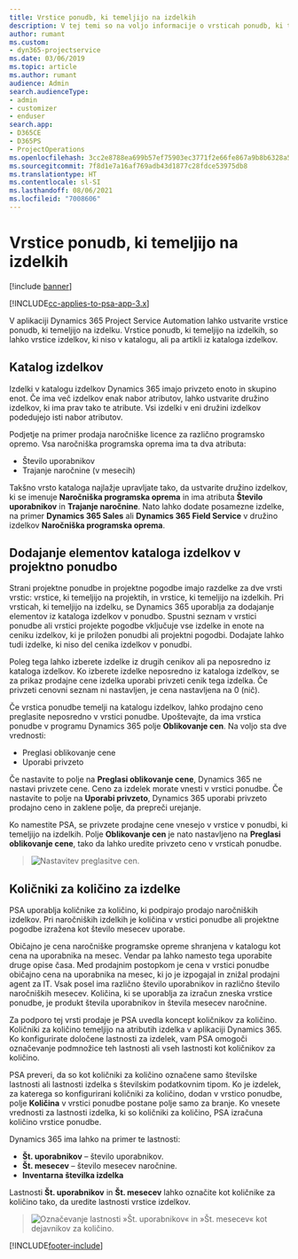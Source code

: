 ```yaml
---
title: Vrstice ponudb, ki temeljijo na izdelkih
description: V tej temi so na voljo informacije o vrsticah ponudb, ki temeljijo na izdelkih.
author: rumant
ms.custom:
- dyn365-projectservice
ms.date: 03/06/2019
ms.topic: article
ms.author: rumant
audience: Admin
search.audienceType:
- admin
- customizer
- enduser
search.app:
- D365CE
- D365PS
- ProjectOperations
ms.openlocfilehash: 3cc2e8788ea699b57ef75903ec3771f2e66fe867a9b8b6328a55b484eb13ede4
ms.sourcegitcommit: 7f8d1e7a16af769adb43d1877c28fdce53975db8
ms.translationtype: HT
ms.contentlocale: sl-SI
ms.lasthandoff: 08/06/2021
ms.locfileid: "7008606"
---
```

# <a name="product-based-quote-lines"></a>Vrstice ponudb, ki temeljijo na izdelkih

[!include [banner](../includes/psa-now-project-operations.md)]

[!INCLUDE[cc-applies-to-psa-app-3.x](../includes/cc-applies-to-psa-app-3x.md)]


V aplikaciji Dynamics 365 Project Service Automation lahko ustvarite vrstice ponudb, ki temeljijo na izdelku. Vrstice ponudb, ki temeljijo na izdelkih, so lahko vrstice izdelkov, ki niso v katalogu, ali pa artikli iz kataloga izdelkov.

## <a name="product-catalog"></a>Katalog izdelkov

Izdelki v katalogu izdelkov Dynamics 365 imajo privzeto enoto in skupino enot. Če ima več izdelkov enak nabor atributov, lahko ustvarite družino izdelkov, ki ima prav tako te atribute. Vsi izdelki v eni družini izdelkov podedujejo isti nabor atributov.

Podjetje na primer prodaja naročniške licence za različno programsko opremo. Vsa naročniška programska oprema ima ta dva atributa:

- Število uporabnikov 
- Trajanje naročnine (v mesecih)

Takšno vrsto kataloga najlažje upravljate tako, da ustvarite družino izdelkov, ki se imenuje **Naročniška programska oprema** in ima atributa **Število uporabnikov** in **Trajanje naročnine**. Nato lahko dodate posamezne izdelke, na primer **Dynamics 365 Sales** ali **Dynamics 365 Field Service** v družino izdelkov **Naročniška programska oprema**.

## <a name="adding-product-catalog-items-to-a-project-quote"></a>Dodajanje elementov kataloga izdelkov v projektno ponudbo

Strani projektne ponudbe in projektne pogodbe imajo razdelke za dve vrsti vrstic: vrstice, ki temeljijo na projektih, in vrstice, ki temeljijo na izdelkih. Pri vrsticah, ki temeljijo na izdelku, se Dynamics 365 uporablja za dodajanje elementov iz kataloga izdelkov v ponudbo. Spustni seznam v vrstici ponudbe ali vrstici projekte pogodbe vključuje vse izdelke in enote na ceniku izdelkov, ki je priložen ponudbi ali projektni pogodbi. Dodajate lahko tudi izdelke, ki niso del cenika izdelkov v ponudbi.

Poleg tega lahko izberete izdelke iz drugih cenikov ali pa neposredno iz kataloga izdelkov. Ko izberete izdelke neposredno iz kataloga izdelkov, se za prikaz prodajne cene izdelka uporabi privzeti cenik tega izdelka. Če privzeti cenovni seznam ni nastavljen, je cena nastavljena na 0 (nič).

Če vrstica ponudbe temelji na katalogu izdelkov, lahko prodajno ceno preglasite neposredno v vrstici ponudbe. Upoštevajte, da ima vrstica ponudbe v programu Dynamics 365 polje **Oblikovanje cen**. Na voljo sta dve vrednosti:

- Preglasi oblikovanje cene  
- Uporabi privzeto

Če nastavite to polje na **Preglasi oblikovanje cene**, Dynamics 365 ne nastavi privzete cene. Ceno za izdelek morate vnesti v vrstici ponudbe. Če nastavite to polje na **Uporabi privzeto**, Dynamics 365 uporabi privzeto prodajno ceno in zaklene polje, da prepreči urejanje.

Ko namestite PSA, se privzete prodajne cene vnesejo v vrstice v ponudbi, ki temeljijo na izdelkih. Polje **Oblikovanje cen** je nato nastavljeno na **Preglasi oblikovanje cene**, tako da lahko uredite privzeto ceno v vrsticah ponudbe.

> ![Nastavitev preglasitve cen.](media/basic-guide-10.png)
 
## <a name="quantity-factors-for-products"></a>Količniki za količino za izdelke

PSA uporablja količnike za količino, ki podpirajo prodajo naročniških izdelkov. Pri naročniških izdelkih je količina v vrstici ponudbe ali projektne pogodbe izražena kot število mesecev uporabe.

Običajno je cena naročniške programske opreme shranjena v katalogu kot cena na uporabnika na mesec. Vendar pa lahko namesto tega uporabite druge opise časa. Med prodajnim postopkom je cena v vrstici ponudbe običajno cena na uporabnika na mesec, ki jo je izpogajal in znižal prodajni agent za IT. Vsak posel ima različno število uporabnikov in različno število naročniških mesecev. Količina, ki se uporablja za izračun zneska vrstice ponudbe, je produkt števila uporabnikov in števila mesecev naročnine.

Za podporo tej vrsti prodaje je PSA uvedla koncept količnikov za količino. Količniki za količino temeljijo na atributih izdelka v aplikaciji Dynamics 365. Ko konfigurirate določene lastnosti za izdelek, vam PSA omogoči označevanje podmnožice teh lastnosti ali vseh lastnosti kot količnikov za količino.

PSA preveri, da so kot količniki za količino označene samo številske lastnosti ali lastnosti izdelka s številskim podatkovnim tipom. Ko je izdelek, za katerega so konfigurirani količniki za količino, dodan v vrstico ponudbe, polje **Količina** v vrstici ponudbe postane polje samo za branje. Ko vnesete vrednosti za lastnosti izdelka, ki so količniki za količino, PSA izračuna količino vrstice ponudbe.

Dynamics 365 ima lahko na primer te lastnosti: 

- **Št. uporabnikov** – število uporabnikov. 
- **Št. mesecev** – število mesecev naročnine.
- **Inventarna številka izdelka** 

Lastnosti **Št. uporabnikov** in **Št. mesecev** lahko označite kot količnike za količino tako, da uredite lastnosti vrstice izdelkov. 

> ![Označevanje lastnosti »Št. uporabnikov« in »Št. mesecev« kot dejavnikov za količino.](media/basic-guide-11.png)
 


[!INCLUDE[footer-include](../includes/footer-banner.md)]